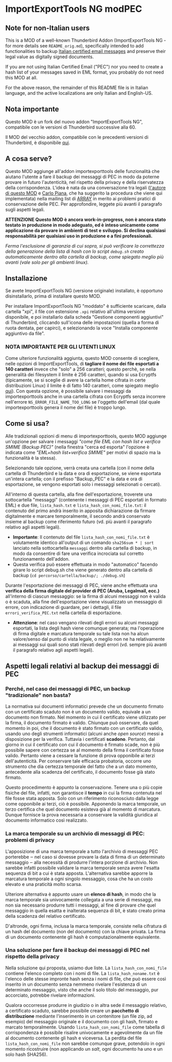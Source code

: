 # ImportExportTools NG modPEC

## Note for non-Italian users 

This is a MOD of a well-known Thunderbird Addon (ImportExportTools NG -
for more details see `README_orig.md`), specifically intended to add
functionalities to backup  [Italian certified email
messages](https://en.wikipedia.org/wiki/Certified_email) and preserve
their legal value as digitally signed documents.

If you are not using Italian Certified Email ("PEC") nor you need to
create a hash list of your messages saved in EML format, you probably do
not need this MOD at all.

For the above reason, the remainder of this README file is in Italian
language, and the active localizations are only Italian and English-US.

## Nota importante

Questo MOD è un fork del nuovo addon "ImportExportTools NG", compatibile
con le versioni di Thunderbird successive alla 60.

Il MOD del vecchio addon, compatibile con le precedenti versioni di
Thunderbird, è disponibile
[qui](https://github.com/alpianon/importexporttools-modpec).

## A cosa serve?  

Questo MOD aggiunge all'addon importexporttools delle funzionalità che
aiutano l'utente a fare il backup dei messaggi di PEC in modo da poterne
provare in futuro l'autenticità, nel rispetto della privacy e della
riservatezza della corrispondenza.  L'idea è nata da una conversazione
tra legali ([l'autore di questo MOD](http://pianon.eu/) e [Carlo
Piana](https://www.piana.eu/), che ha suggerito la procedura che viene
qui implementata) nella mailing list di [ARRAY](https://www.array.eu/)
in merito ai problemi pratici di conservazione delle PEC. Per
approfondire, leggete più avanti il paragrafo sugli aspetti legali.

**ATTENZIONE Questo MOD è ancora work-in-progress, non è ancora stato
testato in produzione in modo adeguato, ed è inteso unicamente come
applicazione da provare in ambienti di test e sviluppo. Si declina
qualsiasi responsabilità per qualsiasi uso in produzione e a fini
professionali.**

*Ferma l'esclusione di garanzia di cui sopra, si può verificare la
correttezza della generazione della lista di hash con lo script
`debug.sh` creato automaticamente dentro alla cartella di backup, come
spiegato meglio più avanti (vale solo per gli ambienti linux).*

## Installazione

Se avete ImportExportTools NG (versione originale) installato, è
opportuno disinstallarlo, prima di installare questo MOD.

Per installare ImportExportTools NG "moddato" è sufficiente scaricare,
dalla cartella "xpi", il file con estensione `.xpi` relativo all'ultima
versione disponibile, e poi installarlo dalla scheda "Gestione
componenti aggiuntivi" di Thunderbird, cliccando sull'icona delle
impostazioni (quella a forma di ruota dentata, per capirci), e
selezionando la voce "Installa componente aggiuntivo da file".

### NOTA IMPORTANTE PER GLI UTENTI LINUX

Come ulteriore funzionalità aggiunta, questo MOD consente di scegliere,
nelle opzioni di ImportExportTools, di **tagliare il nome dei file
esportati a 140 caratteri** invece che "solo" a 256 caratteri; questo
perchè, se nella generalità dei filesystem il limite è 256 caratteri,
quando si usa Ecryptfs (tipicamente, se si sceglie di avere la cartella
home cifrata in certe distribuzioni Linux) il limite è di fatto 140
caratteri, come spiegato meglio
[qui](https://unix.stackexchange.com/questions/32795/what-is-the-maximum-allowed-filename-and-folder-size-with-ecryptfs)).
Con questa opzione, è possibile salvare i messaggi da importexporttools
anche in una cartella cifrata con Ecryptfs senza incorrere nell'errore
`NS_ERROR_FILE_NAME_TOO_LONG` se l'oggetto dell'email (dal quale
importexporttools genera il nome del file) è troppo lungo.

## Come si usa?

Alle tradizionali opzioni di menu di importexporttools, questo MOD
aggiunge un'opzione per salvare i messaggi *"come file EML con hash list
e verifica SMIME (Backup PEC)"* (nella finestra "cerca ed esporta"
l'opzione è indicata come *"EML+hash list+verifica SMIME"* per motivi di
spazio ma la funzionalità è la stessa).

Selezionando tale opzione, verrà creata una cartella (con il nome della
cartella di Thunderbird e la data e ora di esportazione, se viene
esportata un'intera cartella; con il prefisso "Backup_PEC" e la data e
ora di esportazione, se vengono esportati solo i messaggi selezionati o
cercati).

All'interno di questa cartella, alla fine dell'esportazione, troverete
una sottocartella "messaggi" (contenente i messaggi di PEC esportati in
formato EML) e due file, `lista_hash.txt` e
`lista_hash_con_nomi_file.txt`: il contenuto del primo andrà inserito in
apposita dichiarazione da firmare digitalmente e marcare temporalmente,
il secondo andrà conservato insieme al backup come riferimento futuro
(vd. più avanti il paragrafo relativo agli aspetti legali).

  * **Importante**: Il contenuto del file `lista_hash_con_nomi_file.txt`
    è volutamente identico all'output di un comando `sha256sum * | sort`
    lanciato nella sottocartella `messaggi` dentro alla cartella di
    backup, in modo da consentire di fare una verifica incrociata sul
    corretto funzionamento dell'addon.
  * Questa verifica può essere effettuata in modo "automatico" facendo
    girare lo script debug.sh che viene generato dentro alla cartella
    di backup (`cd percorso/cartella/backup/; ./debug.sh`)

Durante l'esportazione dei messaggi di PEC, viene anche effettuata una
**verifica della firma digitale del provider di PEC (Aruba, Legalmail,
ecc.)** all'interno di ciascun messaggio: se la firma di alcuni messaggi
non è valida o è scaduta, alla fine dell'esportazione viene visualizzato
un messaggio di errore, con indicazione di guardare, per i dettagli, il
file `errori_verifica_PEC.txt` nella cartella di esportazione.

  * **Attenzione**: nel caso vengano rilevati degli errori su alcuni
    messaggi esportati, la lista degli hash viene comunque generata; ma
    l'operazione di firma digitale e marcatura temporale su tale lista
    non ha alcun valore/senso dal punto di vista legale, o meglio non ne
    ha relativamente ai messaggi sui quali sono stati rilevati degli
    errori (vd. sempre più avanti il paragrafo relativo agli aspetti
    legali).

## Aspetti legali relativi al backup dei messaggi di PEC

### Perché, nel caso dei messaggi di PEC, un backup "tradizionale" non basta?

La normativa sui documenti informatici prevede che un documento firmato
con un certificato scaduto non è un documento valido, equivale a un
documento non firmato. Nel momento in cui il certificato viene
utilizzato per la firma, il documento firmato è valido. Chiunque può
osservare, da quel momento in poi, che il documento è stato firmato con
un certificato valido, usando uno degli strumenti informatici (alcuni
anche _open source_) messi a disposizione per la verifica. Tuttavia i
certificati **scadono**. Pertanto, dal giorno in cui il certificato con
cui il documento è firmato scade, non è più possibile sapere con
certezza se al momento della firma il certificato fosse valido. Pertanto
viene a cessare la funzione di prova opponibile ai terzi
dell'autenticità. Per conservare tale efficacia probatoria, occorre uno
strumento che dia certezza temporale del fatto che a un dato momento,
antecedente alla scadenza del certificato, il documento fosse già stato
firmato.

Questo procedimento è appunto la conservazione. Tenere una o più copie
fisiche del file, infatti, non garantisce il **tempo** in cui la firma
contenuta nel file fosse stata apposta. Solo con un riferimento
riconosciuto dalla legge come opponibile ai terzi, ciò è possibile.
Apponendo la marca temporale, un terzo certifica che quel documento
esisteva già al momento di marcatura. Dunque fornisce la prova
necessaria a conservare la validità giuridica al documento informatico
così realizzato.

### La marca temporale su un archivio di messaggi di PEC: problemi di privacy

L'apposizione di una marca temporale a tutto l'archivio di messaggi PEC
porterebbe ‒ nel caso si dovesse provare la data di firma di un
determinato messaggio ‒ alla necessità di produrre l'intera porzione di
archivio. Non sarebbe infatti possibile validare la marca temporale
senza avere l'esatta sequenza di bit a cui è stata apposta.
L'alternativa sarebbe apporre la marcatura temporale a ogni singolo
messaggio, cosa che ha un costo elevato e una praticità molto scarsa.

Ulteriore alternativa è appunto usare un **elenco di hash**, in modo che
la marca temporale sia univocamente collegata a una serie di messaggi,
ma non sia necessario produrre tutti i messaggi, al fine di provare che
quel messaggio in quella esatta e inalterata sequenza di bit, è stato
creato prima della scadenza del relativo certificato.

D'altronde, ogni firma, inclusa la marca temporale, consiste nella
cifratura di un hash del documento (non del documento) con la chiave
privata. La firma di un documento contenente gli hash è
computazionalmente equivalente.

### Una soluzione per fare il backup dei messaggi di PEC nel rispetto della privacy

Nella soluzione qui proposta, usiamo due liste. La
`lista_hash_con_nomi_file` contiene l'elenco completo con i nomi di
file. La `lista_hash_noname.txt` è l'elenco delle stesse impronte hash
senza i nomi di file, che può essere così inserito in un documento senza
nemmeno rivelare l'esistenza di un determinato messaggio, visto che
anche il solo titolo del messaggio, pur accorciato, potrebbe rivelare
informazioni.

Qualora occorresse produrre in giudizio o in altra sede il messaggio
relativo, a certificato scaduto, sarebbe possibile creare un **pacchetto
di distribuzione** mediante l'inserimento in un contenitore (un file
zip, ad esempio) del messaggio originale e il documento con gli hash,
firmato e marcato temporalmente. Usando `lista_hash_con_nomi_file` come
tabella di corrispondenza è possibile risalire univocamente e
agevolmente da un file al documento contenente gli hash e viceversa. La
perdita del file `lista_hash_con_nomi_file` non sarebbe comunque grave,
potendolo in ogni momento ricostruire (non applicando un _salt_, ogni
documento ha uno e un solo hash SHA256).
